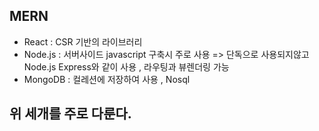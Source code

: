 ## MERN 
- React : CSR 기반의 라이브러리
- Node.js : 서버사이드 javascript 구축시 주로 사용 => 단독으로 사용되지않고 Node.js Express와 같이 사용 , 라우팅과 뷰렌더링 가능
- MongoDB : 컬레션에 저장하여 사용 , Nosql

## 위 세개를 주로 다룬다.
